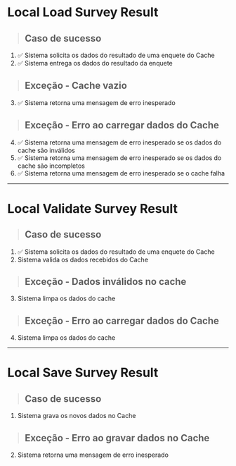 # Local Load Survey Result

> ## Caso de sucesso
1. ✅ Sistema solicita os dados do resultado de uma enquete do Cache
2. ✅ Sistema entrega os dados do resultado da enquete

> ## Exceção - Cache vazio
3. ✅ Sistema retorna uma mensagem de erro inesperado

> ## Exceção - Erro ao carregar dados do Cache
4. ✅ Sistema retorna uma mensagem de erro inesperado se os dados do cache são inválidos
5. ✅ Sistema retorna uma mensagem de erro inesperado se os dados do cache são incompletos
6. ✅ Sistema retorna uma mensagem de erro inesperado se o cache falha

---

# Local Validate Survey Result

> ## Caso de sucesso
1. ✅ Sistema solicita os dados do resultado de uma enquete do Cache
2. Sistema valida os dados recebidos do Cache

> ## Exceção - Dados inválidos no cache
3. Sistema limpa os dados do cache

> ## Exceção - Erro ao carregar dados do Cache
4. Sistema limpa os dados do cache

---

# Local Save Survey Result

> ## Caso de sucesso
1. Sistema grava os novos dados no Cache

> ## Exceção - Erro ao gravar dados no Cache
2. Sistema retorna uma mensagem de erro inesperado